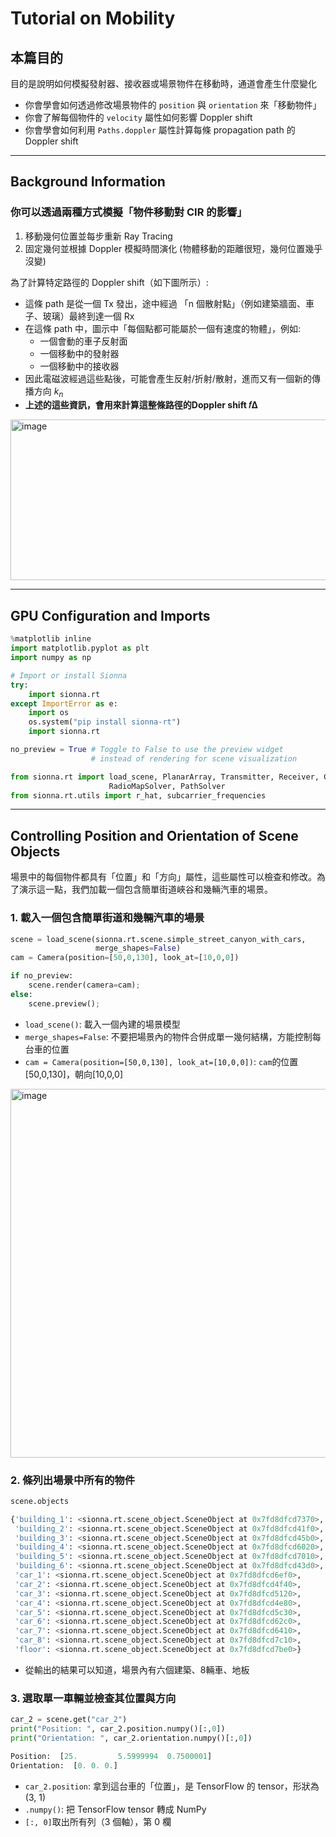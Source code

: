 # Tutorial on Mobility 

## 本篇目的
目的是說明如何模擬發射器、接收器或場景物件在移動時，通道會產生什麼變化  
* 你會學會如何透過修改場景物件的 `position` 與 `orientation` 來「移動物件」
* 你會了解每個物件的 `velocity` 屬性如何影響 Doppler shift
* 你會學會如何利用 `Paths.doppler` 屬性計算每條 propagation path 的 Doppler shift

***
## Background Information
### 你可以透過兩種方式模擬「物件移動對 CIR 的影響」
1. 移動幾何位置並每步重新 Ray Tracing
2. 固定幾何並根據 Doppler 模擬時間演化 (物體移動的距離很短，幾何位置幾乎沒變)

為了計算特定路徑的 Doppler shift（如下圖所示）:  
* 這條 path 是從一個 Tx 發出，途中經過 「n 個散射點」（例如建築牆面、車子、玻璃）最終到達一個 Rx
* 在這條 path 中，圖示中「每個點都可能屬於一個有速度的物體」，例如:
    * 一個會動的車子反射面
    * 一個移動中的發射器
    * 一個移動中的接收器
* 因此電磁波經過這些點後，可能會產生反射/折射/散射，進而又有一個新的傳播方向 $k_n$
* **上述的這些資訊，會用來計算這整條路徑的Doppler shift 𝑓Δ**

<img width="700" height="257" alt="image" src="https://github.com/user-attachments/assets/cc3d405c-2669-4fb8-a084-0b2bf5c5b21d" />

***

## GPU Configuration and Imports

```python
%matplotlib inline
import matplotlib.pyplot as plt
import numpy as np

# Import or install Sionna
try:
    import sionna.rt
except ImportError as e:
    import os
    os.system("pip install sionna-rt")
    import sionna.rt

no_preview = True # Toggle to False to use the preview widget
                  # instead of rendering for scene visualization

from sionna.rt import load_scene, PlanarArray, Transmitter, Receiver, Camera,\
                      RadioMapSolver, PathSolver
from sionna.rt.utils import r_hat, subcarrier_frequencies
```

***

## Controlling Position and Orientation of Scene Objects
場景中的每個物件都具有「位置」和「方向」屬性，這些屬性可以檢查和修改。為了演示這一點，我們加載一個包含簡單街道峽谷和幾輛汽車的場景。  

### 1. 載入一個包含簡單街道和幾輛汽車的場景
```python
scene = load_scene(sionna.rt.scene.simple_street_canyon_with_cars,
                   merge_shapes=False)
cam = Camera(position=[50,0,130], look_at=[10,0,0])

if no_preview:
    scene.render(camera=cam);
else:
    scene.preview();
```
* `load_scene()`: 載入一個內建的場景模型
* `merge_shapes=False`: 不要把場景內的物件合併成單一幾何結構，方能控制每台車的位置
* `cam = Camera(position=[50,0,130], look_at=[10,0,0])`: `cam`的位置[50,0,130]，朝向[10,0,0] 
<img width="766" height="590" alt="image" src="https://github.com/user-attachments/assets/780e2479-ec65-49fb-a204-670578f6632f" />

### 2. 條列出場景中所有的物件
```python
scene.objects
```

```python
{'building_1': <sionna.rt.scene_object.SceneObject at 0x7fd8dfcd7370>,
 'building_2': <sionna.rt.scene_object.SceneObject at 0x7fd8dfcd41f0>,
 'building_3': <sionna.rt.scene_object.SceneObject at 0x7fd8dfcd45b0>,
 'building_4': <sionna.rt.scene_object.SceneObject at 0x7fd8dfcd6020>,
 'building_5': <sionna.rt.scene_object.SceneObject at 0x7fd8dfcd7010>,
 'building_6': <sionna.rt.scene_object.SceneObject at 0x7fd8dfcd43d0>,
 'car_1': <sionna.rt.scene_object.SceneObject at 0x7fd8dfcd6ef0>,
 'car_2': <sionna.rt.scene_object.SceneObject at 0x7fd8dfcd4f40>,
 'car_3': <sionna.rt.scene_object.SceneObject at 0x7fd8dfcd5120>,
 'car_4': <sionna.rt.scene_object.SceneObject at 0x7fd8dfcd4e80>,
 'car_5': <sionna.rt.scene_object.SceneObject at 0x7fd8dfcd5c30>,
 'car_6': <sionna.rt.scene_object.SceneObject at 0x7fd8dfcd62c0>,
 'car_7': <sionna.rt.scene_object.SceneObject at 0x7fd8dfcd6410>,
 'car_8': <sionna.rt.scene_object.SceneObject at 0x7fd8dfcd7c10>,
 'floor': <sionna.rt.scene_object.SceneObject at 0x7fd8dfcd7be0>}
```
* 從輸出的結果可以知道，場景內有六個建築、8輛車、地板

### 3. 選取單一車輛並檢查其位置與方向

```python
car_2 = scene.get("car_2")
print("Position: ", car_2.position.numpy()[:,0])
print("Orientation: ", car_2.orientation.numpy()[:,0])
```

```python
Position:  [25.         5.5999994  0.7500001]
Orientation:  [0. 0. 0.]
```

* `car_2.position`: 拿到這台車的「位置」，是 TensorFlow 的 tensor，形狀為 (3, 1)
* `.numpy()`: 把 TensorFlow tensor 轉成 NumPy
* `[:, 0]`取出所有列（3 個軸），第 0 欄
